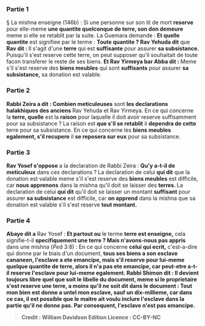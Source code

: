 
### Partie 1
§ La mishna enseigne (146b) : Si une personne sur son lit de mort <b>reserve</b> pour elle-meme <b>une quantite quelconque de terre, son don demeure</b> meme si elle se retablit par la suite. La Guemara demande : <b>Et quelle quantite</b> est signifiee par le terme : <b>Toute quantite ? Rav Yehuda dit</b> que <b>Rav dit : </b> Il s'agit d'une <b>terre</b> qui est <b>suffisante</b> pour assurer <b>sa subsistance.</b> Puisqu'il s'est reserve cette terre, on peut supposer qu'il souhaitait de toute facon transferer le reste de ses biens. <b>Et Rav Yirmeya bar Abba dit :</b> Meme s'il s'est reserve des <b>biens meubles</b> qui sont <b>suffisants</b> pour assurer <b>sa subsistance,</b> sa donation est valable.

### Partie 2
<b>Rabbi Zeira a dit : Combien meticuleuses</b> sont <b>les declarations halakhiques des anciens</b> Rav Yehuda et Rav Yirmeya. En ce qui concerne la <b>terre, quelle</b> est la <b>raison</b> pour laquelle il doit avoir reserve suffisamment pour sa subsistance ? La raison est <b>que s'il se retablit</b> il <b>dependra de cette</b> terre pour sa subsistance. En ce qui concerne les <b>biens meubles egalement, s'il recupere</b> il <b>se reposera sur eux</b> pour sa subsistance.

### Partie 3
<b>Rav Yosef s'oppose</b> a la declaration de Rabbi Zeira : <b>Qu'y a-t-il de meticuleux</b> dans ces declarations ? La declaration de celui <b>qui dit</b> que la donation est valable meme s'il s'est reserve des <b>biens meubles</b> est difficile, car <b>nous apprenons</b> dans la mishna qu'il doit se laisser des <b>terres. </b> La declaration de celui <b>qui dit</b> qu'il doit se laisser un montant <b>suffisant</b> pour assurer <b>sa subsistance</b> est difficile, car <b>on apprend</b> dans la mishna que sa donation est valable s'il s'est reserve <b>tout montant.</b>

### Partie 4
<b>Abaye dit a</b> Rav Yosef : <b>Et partout ou</b> le terme <b>terre est enseigne,</b> cela signifie-t-il <b>specifiquement une terre ? Mais n'avons-nous pas appris</b> dans une mishna (<i>Peâ</i> 3:8) : En ce qui concerne <b>celui qui ecrit,</b> c'est-a-dire qui donne par le biais d'un document, <b>tous ses biens a son <b>esclave cananeen,</b> l'esclave <b>a ete emancipe,</b> mais s'il <b>reserve</b> pour lui-meme <b>quelque quantite de terre,</b> alors il <b>n'a pas ete emancipe,</b> car peut-etre a-t-il reserve l'esclave pour lui-meme egalement. <b>Rabbi Shimon dit : Il devient toujours</b> <b>libre</b> quel que soit le libelle du document, meme si le proprietaire s'est reserve une terre, <b>a moins qu'il ne soit dit</b> dans le document : <b>Tout mon bien est donne a untel mon esclave, sauf un dix-millieme,</b> car dans ce cas, il est possible que le maitre ait voulu inclure l'esclave dans la partie qu'il ne donne pas. Par consequent, l'esclave n'est pas emancipe.

>Credit : William Davidson Edition
>Licence : CC-BY-NC
